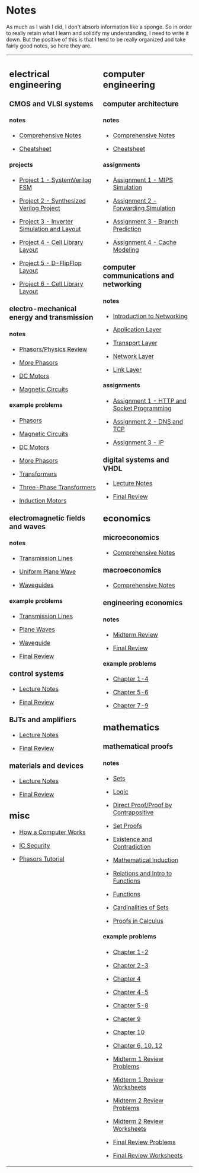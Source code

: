 
<h1>Notes</h1>
<p>
As much as I wish I did, I don't absorb information like a sponge. So in order to really retain what I learn and solidify my understanding, I need to write it down. But the positive of this is that I tend to be really organized and take fairly good notes, so here they are.
</p>
<table>
<tr>
<td valign="top">
<h2 id="electricalengineering">electrical engineering</h2>
<h3 id="cmosandvlsisystems">CMOS and VLSI systems</h3>
<h4>notes</h4>
<ul>
<li><a target="_blank" href="https://github.com/crclayton/notes/blob/master/VLSI Systems/ELEC 402 Notes.pdf">Comprehensive Notes</a> </li>
</ul>
<ul>
<li><a target="_blank" href="https://github.com/crclayton/notes/blob/master/VLSI Systems/Cheatsheet.pdf">Cheatsheet</a> </li>
</ul>

<h4>projects</h4>

<ul>
<li><a target="_blank" href="https://github.com/crclayton/notes/blob/master/VLSI Systems/Project 1 - SystemVerilog FSM.pdf">Project 1 - SystemVerilog FSM</a> </li>
</ul>
<ul>
<li><a target="_blank" href="https://github.com/crclayton/notes/blob/master/VLSI Systems/Project 2 - Synthesized Verilog Project.pdf">Project 2 - Synthesized Verilog Project</a> </li>
</ul>
<ul>
<li><a target="_blank" href="https://github.com/crclayton/notes/blob/master/VLSI Systems/Project 3 - Inverter Simulation and Layout.pdf">Project 3 - Inverter Simulation and Layout</a> </li>
</ul>
<ul>
<li><a target="_blank" href="https://github.com/crclayton/notes/blob/master/VLSI Systems/Project 4 - Cell Library Layout.pdf">Project 4 - Cell Library Layout</a> </li>
</ul>
<ul>
<li><a target="_blank" href="https://github.com/crclayton/notes/blob/master/VLSI Systems/Project 5 - D-FlipFlop Layout.pdf">Project 5 - D-FlipFlop Layout</a> </li>
</ul>
<ul>
<li><a target="_blank" href="https://github.com/crclayton/notes/blob/master/VLSI Systems/Project 6 - Cell Library Layout.pdf">Project 6 - Cell Library Layout</a> </li>
</ul>
<h3 id="electromechanicalenergyandtransmission">electro-mechanical energy and transmission</h3>
<h4 id="notes-1">notes</h4>
<ul>
<li>
<p><a target="_blank" href="https://github.com/crclayton/notes/blob/master/Electro-Mechanical Energy and Transmission/Notes - Phasors and Physics Review.pdf">Phasors/Physics Review</a>
</p>
</li>
<li>
<p><a target="_blank" href="https://github.com/crclayton/notes/blob/master/Electro-Mechanical Energy and Transmission/Notes - Phasors 2.pdf">More Phasors</a>
</p>
</li>
<li>
<p><a target="_blank" href="https://github.com/crclayton/notes/blob/master/Electro-Mechanical Energy and Transmission/Notes - DC Motors.pdf">DC Motors</a>
</p>
</li>
<li>
<p><a target="_blank" href="https://github.com/crclayton/notes/blob/master/Electro-Mechanical Energy and Transmission/Notes - Magnetic Circuits.pdf">Magnetic Circuits</a>
</p>
</li>
</ul>
<h4 id="exampleproblems">example problems</h4>
<ul>
<li>
<p><a target="_blank" href="https://github.com/crclayton/notes/blob/master/Electro-Mechanical Energy and Transmission/Assignment 1 - Phasors.pdf">Phasors</a>
</p>
</li>
<li>
<p><a target="_blank" href="https://github.com/crclayton/notes/blob/master/Electro-Mechanical Energy and Transmission/Assignment 2 - Magnetic Circuits.pdf">Magnetic Circuits</a>
</p>
</li>
<li>
<p><a target="_blank" href="https://github.com/crclayton/notes/blob/master/Electro-Mechanical Energy and Transmission/Assignment 3 - DC Motors.pdf">DC Motors</a>
</p>
</li>
<li>
<p><a target="_blank" href="https://github.com/crclayton/notes/blob/master/Electro-Mechanical Energy and Transmission/Assignment 4 - Phasors 2.pdf">More Phasors</a>
</p>
</li>
<li>
<p><a target="_blank" href="https://github.com/crclayton/notes/blob/master/Electro-Mechanical Energy and Transmission/Assignment 5 - Transformers.pdf">Transformers</a>
</p>
</li>
<li>
<p><a target="_blank" href="https://github.com/crclayton/notes/blob/master/Electro-Mechanical Energy and Transmission/Assignment 6 - Three Phase Transformers.pdf">Three-Phase Transformers</a>
</p>
</li>
<li>
<p><a target="_blank" href="https://github.com/crclayton/notes/blob/master/Electro-Mechanical Energy and Transmission/Assignment 7 - Induction Motors.pdf">Induction Motors</a>
</p>
</li>
</ul>
<h3 id="electromagneticfieldsandwaves">electromagnetic fields and waves</h3>
<h4 id="notes-2">notes</h4>
<ul>
<li>
<p><a target="_blank" href="https://github.com/crclayton/notes/blob/master/Electromagnetic Fields and Waves/Notes - Transmission Lines.pdf">Transmission Lines</a>
</p>
</li>
<li>
<p><a target="_blank" href="https://github.com/crclayton/notes/blob/master/Electromagnetic Fields and Waves/Notes - Uniform Plane Wave.pdf">Uniform Plane Wave</a>
</p>
</li>
<li>
<p><a target="_blank" href="https://github.com/crclayton/notes/blob/master/Electromagnetic Fields and Waves/Notes - Waveguides.pdf">Waveguides</a>
</p>
</li>
</ul>
<h4 id="exampleproblems-1">example problems</h4>
<ul>
<li>
<p><a target="_blank" href="https://github.com/crclayton/notes/blob/master/Electromagnetic Fields and Waves/Assignment 1 - Transmission Lines.pdf">Transmission Lines</a>
</p>
</li>
<li>
<p><a target="_blank" href="https://github.com/crclayton/notes/blob/master/Electromagnetic Fields and Waves/Assignment 2 - Plane Waves.pdf">Plane Waves</a>
</p>
</li>
<li>
<p><a target="_blank" href="https://github.com/crclayton/notes/blob/master/Electromagnetic Fields and Waves/Assignment 3 - Waveguides.pdf">Waveguide</a>
</p>
</li>
<li>
<p><a target="_blank" href="https://github.com/crclayton/notes/blob/master/Electromagnetic Fields and Waves/Final Review - Sample Questions.pdf">Final Review</a>
</p>
</li>
</ul>
<h3 id="controlsystems">control systems</h3>
<ul>
<li>
<p><a target="_blank" href="https://github.com/crclayton/notes/blob/master/Control Systems/EECE 360 - controls - lecture notes.pdf">Lecture Notes</a>
</p>
</li>
<li>
<p><a target="_blank" href="https://github.com/crclayton/notes/blob/master/Control Systems/EECE 360 - controls - final review.pdf">Final Review</a>
</p>
</li>
</ul>
<h3 id="bjtsandamplifiers">BJTs and amplifiers</h3>
<ul>
<li>
<p><a target="_blank" href="https://github.com/crclayton/notes/blob/master/BJTs/EECE 356 - circuits - lecture notes.pdf">Lecture Notes</a>
</p>
</li>
<li>
<p><a target="_blank" href="https://github.com/crclayton/notes/blob/master/BJTs/EECE 356 - circuits - final review.pdf">Final Review</a>
</p>
</li>
</ul>
<h3 id="materialsanddevices">materials and devices</h3>
<ul>
<li>
<p>
<a target="_blank" href="https://github.com/crclayton/notes/blob/master/Materials and Devices/EECE 352 - materials - lecture notes.pdf">Lecture Notes</a>
</p>
</li>
<li>
<p>
<a target="_blank" href="https://github.com/crclayton/notes/blob/master/Materials and Devices/EECE 352 - materials - final review.pdf">Final Review</a>
</p>
</li>
</ul>
<h2 id="misc">misc</h2>
<ul>
<li>
<p><a target="_blank" href="https://github.com/crclayton/notes/blob/master/How a Computer Works/How a Computer Works.pdf">How a Computer Works</a>
</p>
</li>
<li>
<p><a target="_blank" href="https://github.com/crclayton/notes/blob/master/IC Security/IC Security.pdf">IC Security</a>
</p>
</li>
<li>
<p><a target="_blank" href="https://github.com/crclayton/notes/blob/master/Phasors/Tutorial.pdf">Phasors Tutorial</a>
</p>
</li>
</ul>
</td>
<td valign="top">
<h2 id="computerengineering">computer engineering</h2>
<h3 id="computerarchitecture">computer architecture</h3>
<h4>notes</h4>
<ul>
<li><a target="_blank" href="https://github.com/crclayton/notes/blob/master/Computer Architecture/CPEN 411 Notes.pdf">Comprehensive Notes</a> </li>
</ul>
<ul>
<li><a target="_blank" href="https://github.com/crclayton/notes/blob/master/Computer Architecture/Cheatsheet.pdf">Cheatsheet</a> </li>
</ul>
<h4>assignments</h4>
<ul>
<li><a target="_blank" href="https://github.com/crclayton/notes/blob/master/Computer Architecture/Assignment 1 - MIPS Simulation.pdf">Assignment 1 - MIPS Simulation</a> </li>
</ul>
<ul>
<li><a target="_blank" href="https://github.com/crclayton/notes/blob/master/Computer Architecture/Assignment 2 - Forwarding Simulation.pdf">Assignment 2 - Forwarding Simulation</a> </li>
</ul>
<ul>
<li><a target="_blank" href="https://github.com/crclayton/notes/blob/master/Computer Architecture/Assignment 3 - Branch Prediction.pdf">Assignment 3 - Branch Prediction</a> </li>
</ul>
<ul>
<li><a target="_blank" href="https://github.com/crclayton/notes/blob/master/Computer Architecture/Assignment 4 - Cache Modeling.pdf">Assignment 4 - Cache Modeling</a> </li>
</ul>
<h3 id="computercommunicationsandnetworking">computer communications and networking</h3>
<h4>notes</h4>
<ul>
<li>
<p><a target="_blank" href="https://github.com/crclayton/notes/blob/master/Computer Communications and Networks/Chapter 1 - Introduction to Computer Networking.pdf">Introduction to Networking</a>
</p>
</li>
<li>
<p><a target="_blank" href="https://github.com/crclayton/notes/blob/master/Computer Communications and Networks/Chapter 2 - Application Layer.pdf">Application Layer</a>
</p>
</li>
<li>
<p><a target="_blank" href="https://github.com/crclayton/notes/blob/master/Computer Communications and Networks/Chapter 3 - Transport Layer.pdf">Transport Layer</a>
</p>
</li>
<li>
<p><a target="_blank" href="https://github.com/crclayton/notes/blob/master/Computer Communications and Networks/Chapter 4 - Network Layer.pdf">Network Layer</a>
</p>
</li>
<li>
<p><a target="_blank" href="https://github.com/crclayton/notes/blob/master/Computer Communications and Networks/Chapter 5 - Link Layer.pdf">Link Layer</a>
</p>
</li>
</ul>
<h4>assignments</h4>
<ul>
<li>
<p>
<a target="_blank" href="https://github.com/crclayton/notes/blob/master/Computer Communications and Networks/Assignment 1 - HTTP and Socket Programming.pdf">Assignment 1 - HTTP and Socket Programming</a>
</p>
</li>
<li>
<p>
<a target="_blank" href="https://github.com/crclayton/notes/blob/master/Computer Communications and Networks/Assignment 2 - DNS and TCP.pdf">Assignment 2 - DNS and TCP</a>
</p>
</li>
<li>
<p>
<a target="_blank" href="https://github.com/crclayton/notes/blob/master/Computer Communications and Networks/Assignment 3 - IP.pdf">Assignment 3 - IP</a>
</p>
</li>
</ul>
<h3 id="digitalsystemsandvhdl">digital systems and VHDL</h3>
<ul>
<li>
<p><a target="_blank" href="https://github.com/crclayton/notes/blob/master/Digital Systems Design/EECE 353 - systems - lecture notes.pdf">Lecture Notes</a>
</p>
</li>
<li>
<p><a target="_blank" href="https://github.com/crclayton/notes/blob/master/Digital Systems Design/EECE 353 - systems - final review.pdf">Final Review</a>
</p>
</li>
</ul>
<h2 id="economics">economics</h2>
<h3 id="microeconomics">microeconomics</h3>
<ul>
<li><a target="_blank" href="https://github.com/crclayton/notes/blob/master/Microeconomics/ECON 101 Notes.pdf">Comprehensive Notes</a> </li>
</ul>
<h3 id="macroeconomics">macroeconomics</h3>
<ul>
<li><a target="_blank" href="https://github.com/crclayton/notes/blob/master/Macroeconomics/ECON 102 Macroeconomics Notes.pdf">Comprehensive Notes</a> </li>
</ul>
<h3 id="engineeringeconomics">engineering economics</h3>
<h4 id="notes-3">notes</h4>
<ul>
<li>
<p><a target="_blank" href="https://github.com/crclayton/notes/blob/master/Engineering Economics/Midterm Review.pdf">Midterm Review</a>
</p>
</li>
<li>
<p><a target="_blank" href="https://github.com/crclayton/notes/blob/master/Engineering Economics/Final Review.pdf">Final Review</a>
</p>
</li>
</ul>
<h4 id="exampleproblems-2">example problems</h4>
<ul>
<li>
<p><a target="_blank" href="https://github.com/crclayton/notes/blob/master/Engineering Economics/Assignment 1 (Ch. 1-4).pdf">Chapter 1-4</a>
</p>
</li>
<li>
<p><a target="_blank" href="https://github.com/crclayton/notes/blob/master/Engineering Economics/Assignment 2 (Ch. 5-6).pdf">Chapter 5-6</a>
</p>
</li>
<li>
<p><a target="_blank" href="https://github.com/crclayton/notes/blob/master/Engineering Economics/Assignment 3 (Ch. 7-9).pdf">Chapter 7-9</a>
</p>
</li>
</ul>
<h2 id="mathematics">mathematics</h2>
<h3 id="proofs">mathematical proofs</h3>
<h4 id="notes-4">notes</h4>
<ul>
<li>
<p><a target="_blank" href="https://github.com/crclayton/notes/blob/master/Mathematical Proofs/Ch. 1 Sets.pdf">Sets</a>
</p>
</li>
<li>
<p><a target="_blank" href="https://github.com/crclayton/notes/blob/master/Mathematical Proofs/Ch. 2 Logic.pdf">Logic</a>
</p>
</li>
<li>
<p><a target="_blank" href="https://github.com/crclayton/notes/blob/master/Mathematical Proofs/Ch. 3 Direct Proof and Proof by Contrapositive.pdf">Direct Proof/Proof by Contrapositive</a>
</p>
</li>
<li>
<p><a target="_blank" href="https://github.com/crclayton/notes/blob/master/Mathematical Proofs/Ch. 4 Set Proofs.pdf">Set Proofs</a>
</p>
</li>
<li>
<p><a target="_blank" href="https://github.com/crclayton/notes/blob/master/Mathematical Proofs/Ch. 5 Existence and Contradiction.pdf">Existence and Contradiction</a>
</p>
</li>
<li>
<p><a target="_blank" href="https://github.com/crclayton/notes/blob/master/Mathematical Proofs/Ch. 6 Mathematical Induction.pdf">Mathematical Induction</a>
</p>
</li>
<li>
<p><a target="_blank" href="https://github.com/crclayton/notes/blob/master/Mathematical Proofs/Ch. 8-9 Relations and Functions.pdf">Relations and Intro to Functions</a>
</p>
</li>
<li>
<p><a target="_blank" href="https://github.com/crclayton/notes/blob/master/Mathematical Proofs/Ch. 9 Functions.pdf">Functions</a>
</p>
</li>
<li>
<p><a target="_blank" href="https://github.com/crclayton/notes/blob/master/Mathematical Proofs/Ch. 10 Cardinalities of Sets.pdf">Cardinalities of Sets</a>
</p>
</li>
<li>
<p><a target="_blank" href="https://github.com/crclayton/notes/blob/master/Mathematical Proofs/Ch. 12 Proofs in Calculus.pdf">Proofs in Calculus</a>
</p>
</li>
</ul>
<h4 id="exampleproblems-3">example problems</h4>
<ul>
<li>
<p><a target="_blank" href="https://github.com/crclayton/notes/blob/master/Mathematical Proofs/Assignment 1 (Ch. 1-2).pdf">Chapter 1-2</a>
</p>
</li>
<li>
<p><a target="_blank" href="https://github.com/crclayton/notes/blob/master/Mathematical Proofs/Assignment 2 (Ch. 2-3).pdf">Chapter 2-3</a>
</p>
</li>
<li>
<p><a target="_blank" href="https://github.com/crclayton/notes/blob/master/Mathematical Proofs/Assignment 3 (Ch. 4).pdf">Chapter 4</a>
</p>
</li>
<li>
<p><a target="_blank" href="https://github.com/crclayton/notes/blob/master/Mathematical Proofs/Assignment 5 (Ch. 4-5).pdf">Chapter 4-5</a>
</p>
</li>
<li>
<p><a target="_blank" href="https://github.com/crclayton/notes/blob/master/Mathematical Proofs/Assignment 6 (Ch. 5-8).pdf">Chapter 5-8</a>
</p>
</li>
<li>
<p>
<a target="_blank" href="https://github.com/crclayton/notes/blob/master/Mathematical Proofs/Assignment 8 (Ch. 9).pdf">Chapter 9</a>
</p>
</li>
<li>
<p>
<a target="_blank" href="https://github.com/crclayton/notes/blob/master/Mathematical Proofs/Assignment 9 (Ch. 10).pdf">Chapter 10</a>
</p>
</li>
<li>
<p>
<a target="_blank" href="https://github.com/crclayton/notes/blob/master/Mathematical Proofs/Assignment 10 (Ch. 10, 6, 12).pdf">Chapter 6, 10, 12</a>
</p>
</li>
<li>
<p><a target="_blank" href="https://github.com/crclayton/notes/blob/master/Mathematical Proofs/Midterm 1 Review Problems.pdf">Midterm 1 Review Problems</a>
</p>
</li>
<li>
<p><a target="_blank" href="https://github.com/crclayton/notes/blob/master/Mathematical Proofs/Midterm 1 Review Worksheets.pdf">Midterm 1 Review Worksheets</a>
</p>
</li>
<li>
<p><a target="_blank" href="https://github.com/crclayton/notes/blob/master/Mathematical Proofs/Midterm 2 Review Problems.pdf">Midterm 2 Review Problems</a>
</p>
</li>
<li>
<p><a target="_blank" href="https://github.com/crclayton/notes/blob/master/Mathematical Proofs/Midterm 2 Review Worksheets.pdf">Midterm 2 Review Worksheets</a>
</p>
</li>
<li>
<p><a target="_blank" href="https://github.com/crclayton/notes/blob/master/Mathematical Proofs/Final Review Problems.pdf">Final Review Problems</a>
</p>
</li>
<li>
<p><a target="_blank" href="https://github.com/crclayton/notes/blob/master/Mathematical Proofs/Final Worksheet Problems.pdf">Final Review Worksheets</a>
</p>
</li>
</ul>
</td>
</tr>
</table>